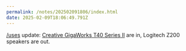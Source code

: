 ```yaml
---
permalink: /notes/202502091806/index.html
date: 2025-02-09T18:06:49.791Z
---
```


[/uses](https://rknight.me/uses) update: [Creative GigaWorks T40 Series II](https://uk.creative.com/p/speakers/gigaworks-t40-series-ii) are in, Logitech Z200 speakers are out.